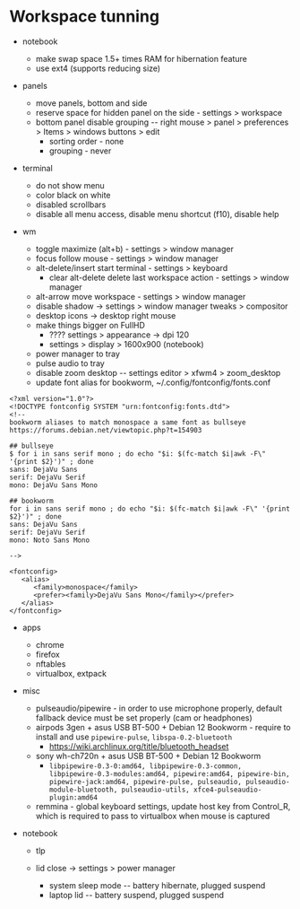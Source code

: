 # Workspace tunning

* notebook
  * make swap space 1.5+ times RAM for hibernation feature
  * use ext4 (supports reducing size)

* panels
  * move panels, bottom and side
  * reserve space for hidden panel on the side - settings > workspace
  * bottom panel disable grouping -- right mouse > panel > preferences > Items > windows buttons > edit
    * sorting order - none
    * grouping - never

* terminal
  * do not show menu
  * color black on white
  * disabled scrollbars
  * disable all menu access, disable menu shortcut (f10), disable help

* wm
  * toggle maximize (alt+b) - settings > window manager
  * focus follow mouse - settings > window manager 
  * alt-delete/insert start terminal - settings > keyboard
    * clear alt-delete delete last workspace action - settings > window manager
  * alt-arrow move workspace - settings > window manager
  * disable shadow -> settings > window manager tweaks > compositor
  * desktop icons -> desktop right mouse
  * make things bigger on FullHD
    * ???? settings > appearance -> dpi 120
    * settings > display > 1600x900 (notebook)
  * power manager to tray
  * pulse audio to tray
  * disable zoom desktop -- settings editor > xfwm4 > zoom_desktop
  * update font alias for bookworm, ~/.config/fontconfig/fonts.conf
```
<?xml version="1.0"?>
<!DOCTYPE fontconfig SYSTEM "urn:fontconfig:fonts.dtd">
<!--
bookworm aliases to match monospace a same font as bullseye
https://forums.debian.net/viewtopic.php?t=154903

## bullseye
$ for i in sans serif mono ; do echo "$i: $(fc-match $i|awk -F\" '{print $2}')" ; done
sans: DejaVu Sans
serif: DejaVu Serif
mono: DejaVu Sans Mono

## bookworm
for i in sans serif mono ; do echo "$i: $(fc-match $i|awk -F\" '{print $2}')" ; done
sans: DejaVu Sans
serif: DejaVu Serif
mono: Noto Sans Mono

-->

<fontconfig>
   <alias>
      <family>monospace</family>
      <prefer><family>DejaVu Sans Mono</family></prefer>
   </alias>
</fontconfig>
```

* apps
  * chrome
  * firefox
  * nftables
  * virtualbox, extpack

* misc
  * pulseaudio/pipewire - in order to use microphone properly, default fallback device must be set properly (cam or headphones)
  * airpods 3gen + asus USB BT-500 + Debian 12 Bookworm - require to install and use `pipewire-pulse`, `libspa-0.2-bluetooth`
    * https://wiki.archlinux.org/title/bluetooth_headset
  * sony wh-ch720n + asus USB BT-500 + Debian 12 Bookworm
    * ```libpipewire-0.3-0:amd64, libpipewire-0.3-common, libpipewire-0.3-modules:amd64, pipewire:amd64, pipewire-bin, pipewire-jack:amd64, pipewire-pulse, pulseaudio, pulseaudio-module-bluetooth, pulseaudio-utils, xfce4-pulseaudio-plugin:amd64```
  * remmina - global keyboard settings, update host key from Control_R, which is required to pass to virtualbox when mouse is captured

* notebook
  * tlp
  
  * lid close -> settings > power manager
    * system sleep mode -- battery hibernate, plugged suspend
    * laptop lid -- battery suspend, plugged suspend
